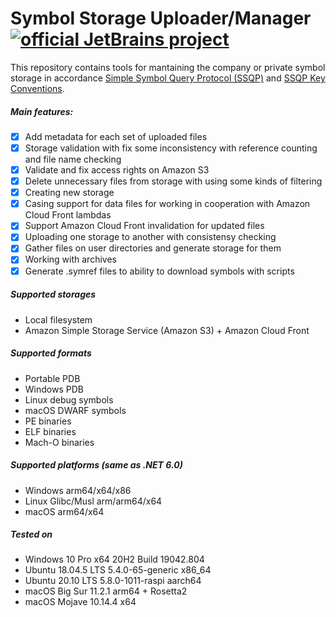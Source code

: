 # Symbol Storage Uploader/Manager [![official JetBrains project](https://jb.gg/badges/official.svg)](https://confluence.jetbrains.com/display/ALL/JetBrains+on+GitHub)
This repository contains tools for mantaining the company or private symbol storage in accordance [Simple Symbol Query Protocol (SSQP)](https://github.com/dotnet/symstore/blob/master/docs/specs/Simple_Symbol_Query_Protocol.md) and [SSQP Key Conventions](https://github.com/dotnet/symstore/blob/master/docs/specs/SSQP_Key_Conventions.md).

##### Main features:
- [x] Add metadata for each set of uploaded files
- [x] Storage validation with fix some inconsistency with reference counting and file name checking
- [x] Validate and fix access rights on Amazon S3
- [x] Delete unnecessary files from storage with using some kinds of filtering
- [x] Creating new storage
- [x] Casing support for data files for working in cooperation with Amazon Cloud Front lambdas
- [x] Support Amazon Cloud Front invalidation for updated files
- [x] Uploading one storage to another with consistensy checking
- [x] Gather files on user directories and generate storage for them
- [x] Working with archives
- [x] Generate .symref files to ability to download symbols with scripts

##### Supported storages
- Local filesystem
- Amazon Simple Storage Service (Amazon S3) + Amazon Cloud Front

##### Supported formats
- Portable PDB
- Windows PDB
- Linux debug symbols
- macOS DWARF symbols
- PE binaries
- ELF binaries
- Mach-O binaries

##### Supported platforms (same as .NET 6.0)
- Windows arm64/x64/x86
- Linux Glibc/Musl arm/arm64/x64
- macOS arm64/x64

##### Tested on
- Windows 10 Pro x64 20H2 Build 19042.804
- Ubuntu 18.04.5 LTS 5.4.0-65-generic x86_64
- Ubuntu 20.10 LTS 5.8.0-1011-raspi aarch64
- macOS Big Sur 11.2.1 arm64 + Rosetta2
- macOS Mojave 10.14.4 x64
